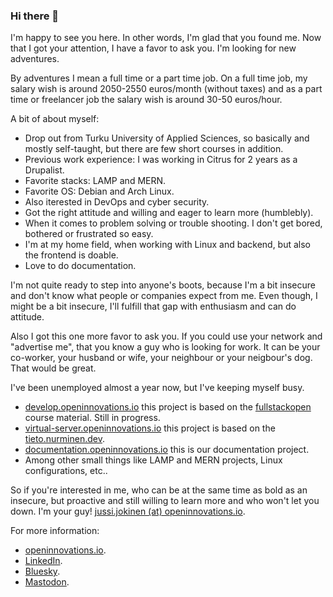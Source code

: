 ### Hi there 👋

I'm happy to see you here. In other words, I'm glad that you found me. Now that I got your attention, I have a favor to ask you. I'm looking for new adventures.

By adventures I mean a full time or a part time job. On a full time job, my salary wish is around 2050-2550 euros/month (without taxes) and as a part time or freelancer job the salary wish is around 30-50 euros/hour.

A bit of about myself:
- Drop out from Turku University of Applied Sciences, so basically and mostly self-taught, but there are few short courses in addition.
- Previous work experience: I was working in Citrus for 2 years as a Drupalist.
- Favorite stacks: LAMP and MERN.
- Favorite OS: Debian and Arch Linux.
- Also iterested in DevOps and cyber security.
- Got the right attitude and willing and eager to learn more (humblebly).
- When it comes to problem solving or trouble shooting. I don't get bored, bothered or frustrated so easy.
- I'm at my home field, when working with Linux and backend, but also the frontend is doable.
- Love to do documentation.

I'm not quite ready to step into anyone's boots, because I'm a bit insecure and don't know what people or companies expect from me. Even though, I might be a bit insecure, I'll fulfill that gap with enthusiasm and can do attitude.

Also I got this one more favor to ask you. If you could use your network and "advertise me", that you know a guy who is looking for work. It can be your co-worker, your husband or wife, your neighbour or your neigbour's dog. That would be great.

I've been unemployed almost a year now, but I've keeping myself busy.
- [develop.openinnovations.io](https://develop.openinnovations.io) this project is based on the [fullstackopen](https://fullstackopen.com) course material. Still in progress.
- [virtual-server.openinnovations.io](https://virtual-server.openinnovations.io) this project is based on the [tieto.nurminen.dev](https://tieto.nurminen.dev).
- [documentation.openinnovations.io](https://documentation.openinnovations.io) this is our documentation project.
- Among other small things like LAMP and MERN projects, Linux configurations, etc..

So if you're interested in me, who can be at the same time as bold as an insecure, but proactive and still willing to learn more and who won't let you down. I'm your guy! [jussi.jokinen (at) openinnovations.io](mailto:jussi.jokinen[at]openinnovations.io). 

For more information:
- [openinnovations.io](https://openinnovations.io/).
- [LinkedIn](https://www.linkedin.com/in/jussi-k-jokinen/).
- [Bluesky](https://bsky.app/profile/n00bsaiboth.bsky.social).
- [Mastodon](https://mastodontti.fi/@n00bsaiboth).

<!--
**n00bsaiboth/n00bsaiboth** is a ✨ _special_ ✨ repository because itsfile) appears on your GitHub profile.

Here are some ideas to get you started:

- 🔭 I’m currently working on ...
- 🌱 I’m currently learning ...
- 👯 I’m looking to collaborate on ...
- 🤔 I’m looking for help with ...
- 💬 Ask me about ...
- 📫 How to reach me: ...
- 😄 Pronouns: ...
- ⚡ Fun fact: ...
-->
